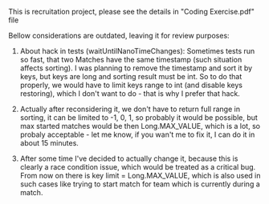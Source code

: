 This is recruitation project, please see the details in "Coding Exercise.pdf" file

Bellow considerations are outdated, leaving it for review purposes:

1. About hack in tests (waitUntilNanoTimeChanges):
Sometimes tests run so fast, that two Matches have the same timestamp (such situation affects sorting).
I was planning to remove the timestamp and sort it by keys, but keys are long and sorting result must be int.
So to do that properly, we would have to limit keys range to int (and disable keys restoring), which I don't want to do - that is why I prefer that hack.

2. Actually after reconsidering it, we don't have to return full range in sorting, it can be limited to -1, 0, 1, so probably it would be possible, but max started matches would be then Long.MAX_VALUE, which is a lot, so probaly acceptable - let me know, if you wan't me to fix it, I can do it in about 15 minutes.

3. After some time I've decided to actually change it, because this is clearly a race condition issue, which would be treated as a critical bug.
From now on there is key limit = Long.MAX_VALUE, which is also used in such cases like trying to start match for team which is currently during a match.